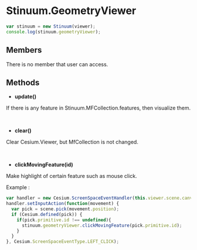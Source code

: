 # Stinuum.GeometryViewer

```js
var stinuum = new Stinuum(viewer);
console.log(stinuum.geometryViewer);
```

## Members

There is no member that user can access.

## Methods

* __update()__

If there is any feature in Stinuum.MFCollection.features, then visualize them.

&nbsp;

* __clear()__

Clear Cesium.Viewer, but MfCollection is not changed.

&nbsp;

* __clickMovingFeature(id)__

Make highlight of certain feature such as mouse click.

Example :
```js
var handler = new Cesium.ScreenSpaceEventHandler(this.viewer.scene.canvas);
handler.setInputAction(function(movement) {
  var pick = scene.pick(movement.position);
  if (Cesium.defined(pick)) {
    if(pick.primitive.id !== undefined){
      stinuum.geometryViewer.clickMovingFeature(pick.primitive.id);
    }
  }
}, Cesium.ScreenSpaceEventType.LEFT_CLICK);
```
